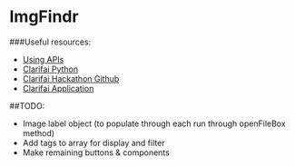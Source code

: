 # ImgFindr  

###Useful resources:  
- [Using APIs](https://www.codecademy.com/courses/javascript-beginner-en-EID4t/0/1?curriculum_id=50ecb8d45f787a6332000042)  
- [Clarifai Python](https://github.com/Clarifai/clarifai-python)  
- [Clarifai Hackathon Github](https://github.com/clarifai/hackathon)  
- [Clarifai Application](https://developer-alpha.clarifai.com/applications/)  
  
##TODO:  
- Image label object (to populate through each run through openFileBox method)  
- Add tags to array for display and filter  
- Make remaining buttons & components  
